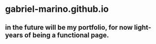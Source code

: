 # gabriel-marino.github.io
## in the future will be my portfolio, for now light-years of being a functional page.
